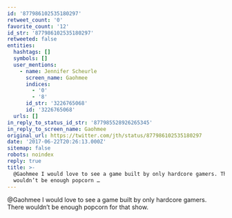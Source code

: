 ```yaml
---
id: '877986102535180297'
retweet_count: '0'
favorite_count: '12'
id_str: '877986102535180297'
retweeted: false
entities:
  hashtags: []
  symbols: []
  user_mentions:
    - name: Jennifer Scheurle
      screen_name: Gaohmee
      indices:
        - '0'
        - '8'
      id_str: '3226765068'
      id: '3226765068'
  urls: []
in_reply_to_status_id_str: '877985528926265345'
in_reply_to_screen_name: Gaohmee
original_url: https://twitter.com/jth/status/877986102535180297
date: '2017-06-22T20:26:13.000Z'
sitemap: false
robots: noindex
reply: true
title: >-
  @Gaohmee I would love to see a game built by only hardcore gamers. There
  wouldn’t be enough popcorn …
---
```


@Gaohmee I would love to see a game built by only hardcore gamers. There wouldn’t be enough popcorn for that show.